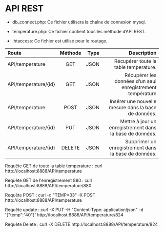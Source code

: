 # API REST


- db_connect.php: Ce fichier utilisera la chaîne de connexion mysql.

- temperature.php: Ce fichier contient tous les méthode d’API REST.

- .htaccess: Ce fichier est utilisé pour le routage.

| Route        | Méthode    |  Type     | Description|
| :------------- | :----------: | -----------: |-----------: |
|  API/temperature | GET   | JSON    |Récupérer toute la table temperature.|
| API/temperature/{id}   | GET | JSON |Récupérer les données d’un seul enregistrement température |
|  API/temperature | POST   | JSON    |Insérer une nouvelle mesure dans la base de données.|
| API/temperature/{id}   | PUT | JSON |Mettre à jour un enregistrement dans la base de données. |
| API/temperature/{id}   | DELETE | JSON |Supprimer un enregistrement dans la base de données. |

Requête GET de toute la table temperature : curl http://localhost:8888/API/temperature

Requête GET de l'enregistrement 880 : curl http://localhost:8888/API/temperature/880

Requête POST : curl -d "TEMP=33" -X POST http://localhost:8888/API/temperature

Requête update : curl -X PUT -H "Content-Type: application/json" -d '{"temp":"40"}' http://localhost:8888/API/temperature/824

Requête Delete : curl -X DELETE http://localhost:8888/API/temperature/824

